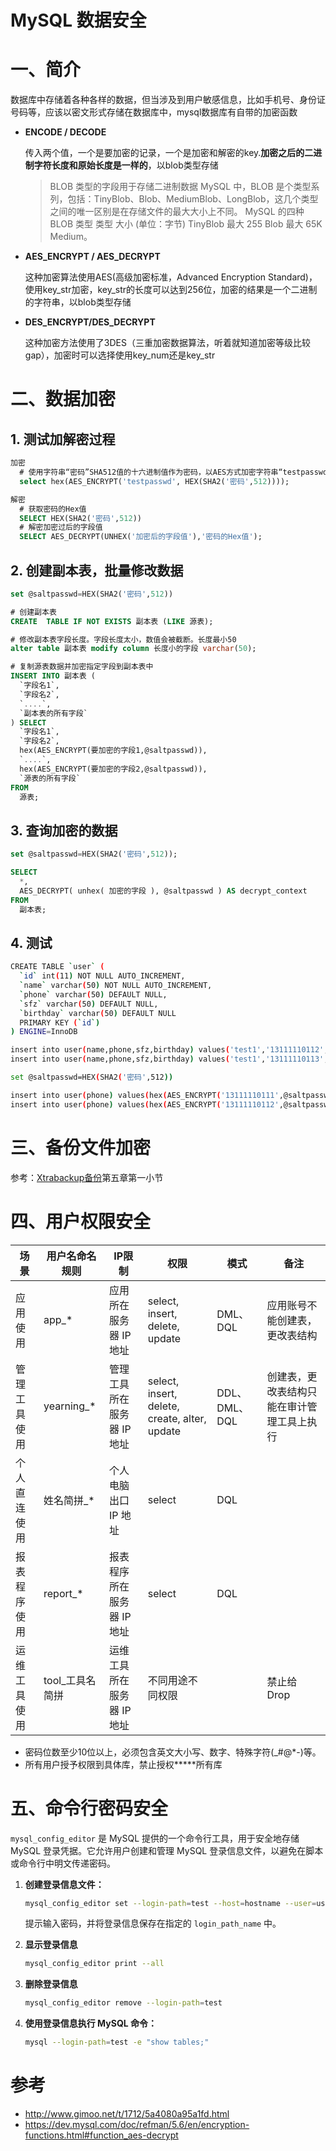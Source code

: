 # MySQL 数据安全

# 一、简介

数据库中存储着各种各样的数据，但当涉及到用户敏感信息，比如手机号、身份证号码等，应该以密文形式存储在数据库中，mysql数据库有自带的加密函数

- **ENCODE / DECODE**

  传入两个值，一个是要加密的记录，一个是加密和解密的key.**加密之后的二进制字符长度和原始长度是一样的**，以blob类型存储

  > BLOB 类型的字段用于存储二进制数据 MySQL 中，BLOB 是个类型系列，包括：TinyBlob、Blob、MediumBlob、LongBlob，这几个类型之间的唯一区别是在存储文件的最大大小上不同。 MySQL 的四种 BLOB 类型 类型 大小 (单位：字节) TinyBlob 最大 255 Blob 最大 65K Medium。

- **AES_ENCRYPT / AES_DECRYPT**

  这种加密算法使用AES(高级加密标准，Advanced Encryption Standard)，使用key_str加密，key_str的长度可以达到256位，加密的结果是一个二进制的字符串，以blob类型存储

- **DES_ENCRYPT/DES_DECRYPT**

  这种加密方法使用了3DES（三重加密数据算法，听着就知道加密等级比较gap），加密时可以选择使用key_num还是key_str

# 二、数据加密

## 1. 测试加解密过程

```sql
加密
  # 使用字符串“密码”SHA512值的十六进制值作为密码，以AES方式加密字符串“testpasswd”
  select hex(AES_ENCRYPT('testpasswd', HEX(SHA2('密码',512))));

解密
  # 获取密码的Hex值
  SELECT HEX(SHA2('密码',512))
  # 解密加密过后的字段值
  SELECT AES_DECRYPT(UNHEX('加密后的字段值'),'密码的Hex值');
```

## 2. 创建副本表，批量修改数据

```sql
set @saltpasswd=HEX(SHA2('密码',512))

# 创建副本表
CREATE  TABLE IF NOT EXISTS 副本表 (LIKE 源表); 

# 修改副本表字段长度。字段长度太小，数值会被截断。长度最小50
alter table 副本表 modify column 长度小的字段 varchar(50);

# 复制源表数据并加密指定字段到副本表中
INSERT INTO 副本表 (
  `字段名1`,
  `字段名2`,
  `....`,
  `副本表的所有字段`
) SELECT
  `字段名1`,
  `字段名2`,
  hex(AES_ENCRYPT(要加密的字段1,@saltpasswd)),
  `....`,
  hex(AES_ENCRYPT(要加密的字段2,@saltpasswd)),
  `源表的所有字段`
FROM
  源表;
```

## 3. 查询加密的数据

```sql
set @saltpasswd=HEX(SHA2('密码',512));

SELECT
  *,
  AES_DECRYPT( unhex( 加密的字段 ), @saltpasswd ) AS decrypt_context
FROM
  副本表;
```

## 4. 测试

```bash
CREATE TABLE `user` (
  `id` int(11) NOT NULL AUTO_INCREMENT,
  `name` varchar(50) NOT NULL AUTO_INCREMENT,
  `phone` varchar(50) DEFAULT NULL,
  `sfz` varchar(50) DEFAULT NULL,
  `birthday` varchar(50) DEFAULT NULL
  PRIMARY KEY (`id`)
) ENGINE=InnoDB 

insert into user(name,phone,sfz,birthday) values('test1','13111110112','310000000000','20001118');
insert into user(name,phone,sfz,birthday) values('test1','13111110113','310000000001','20000118');

set @saltpasswd=HEX(SHA2('密码',512))

insert into user(phone) values(hex(AES_ENCRYPT('13111110111',@saltpasswd)));
insert into user(phone) values(hex(AES_ENCRYPT('13111110112',@saltpasswd)));
```

# 三、备份文件加密

参考：[Xtrabackup备份](xtrabackup-backup.md)第五章第一小节

# 四、用户权限安全

| 场景         | 用户名命名规则  | IP限制                     | 权限                                          | 模式          | 备注                                       |
| ------------ | --------------- | -------------------------- | --------------------------------------------- | ------------- | ------------------------------------------ |
| 应用使用     | app_*           | 应用所在服务器 IP 地址     | select, insert, delete, update                | DML、DQL      | 应用账号不能创建表，更改表结构             |
| 管理工具使用 | yearning_*      | 管理工具所在服务器 IP 地址 | select, insert, delete, create, alter, update | DDL、DML、DQL | 创建表，更改表结构只能在审计管理工具上执行 |
| 个人直连使用 | 姓名简拼_*      | 个人电脑出口 IP 地址       | select                                        | DQL           |                                            |
| 报表程序使用 | report_*        | 报表程序所在服务器 IP 地址 | select                                        | DQL           |                                            |
| 运维工具使用 | tool_工具名简拼 | 运维工具所在服务器 IP 地址 | 不同用途不同权限                              |               | 禁止给 Drop                                |

- 密码位数至少10位以上，必须包含英文大小写、数字、特殊字符(_#@*-)等。
- 所有用户授予权限到具体库，禁止授权*****所有库

# 五、命令行密码安全

`mysql_config_editor` 是 MySQL 提供的一个命令行工具，用于安全地存储 MySQL 登录凭据。它允许用户创建和管理 MySQL 登录信息文件，以避免在脚本或命令行中明文传递密码。

1. **创建登录信息文件：**

   ```bash
   mysql_config_editor set --login-path=test --host=hostname --user=username --port=3306 --password
   ```

   提示输入密码，并将登录信息保存在指定的 `login_path_name` 中。

2. **显示登录信息**

   ```bash
   mysql_config_editor print --all
   ```

3. **删除登录信息**

   ```bash
   mysql_config_editor remove --login-path=test
   ```

4. **使用登录信息执行 MySQL 命令：**

   ```bash
   mysql --login-path=test -e "show tables;"
   ```

# 参考

- http://www.gimoo.net/t/1712/5a4080a95a1fd.html
- https://dev.mysql.com/doc/refman/5.6/en/encryption-functions.html#function_aes-decrypt